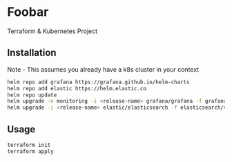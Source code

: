 # Foobar

Terraform & Kubernetes Project

## Installation

Note - This assumes you already have a k8s cluster in your context
```bash 
helm repo add grafana https://grafana.github.io/helm-charts
helm repo add elastic https://helm.elastic.co
helm repo update
helm upgrade -n monitoring -i <release-name> grafana/grafana -f grafana/values.yaml
helm upgrade -i <release-name> elastic/elasticsearch -f elasticsearch/values.yaml 
```

## Usage

```bash
terraform init
terraform apply
```